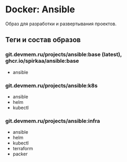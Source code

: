 # Docker: Ansible

Образ для разработки и развертывания проектов.

## Теги и состав образов

### git.devmem.ru/projects/ansible:base (latest), ghcr.io/spirkaa/ansible:base

* ansible

### git.devmem.ru/projects/ansible:k8s

* ansible
* helm
* kubectl

### git.devmem.ru/projects/ansible:infra

* ansible
* helm
* kubectl
* terraform
* packer
